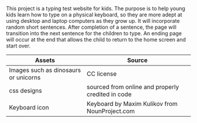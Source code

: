 This project is a typing test website for kids. The purpose is to help young kids learn how to type on a physical keyboard, so they are more adept at using desktop and laptop computers as they grow up. It will incorporate random short sentences. After completion of a sentence, the page will transition into the next sentence for the children to type. An ending page will occur at the end that allows the child to return to the home screen and start over.

| Assets | Source |
|--------|--------|
| Images such as dinosaurs or unicorns | CC license |
| css designs | sourced from online and properly credited in code |
| Keyboard icon | Keyboard by Maxim Kulikov from NounProject.com |